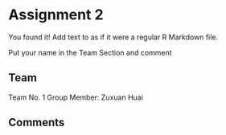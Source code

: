 # Assignment 2

You found it!  Add text to as if it were a regular R Markdown file.

Put your name in the Team Section and comment

## Team

Team No. 1 
Group Member: Zuxuan Huai


## Comments

